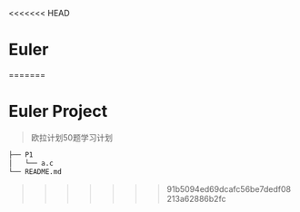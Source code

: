<<<<<<< HEAD
# Euler
=======
# Euler Project
>欧拉计划50题学习计划
```bash
├── P1
│   └── a.c
└── README.md
```
>>>>>>> 91b5094ed69dcafc56be7dedf08213a62886b2fc
